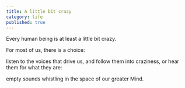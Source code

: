 ```yaml
---
title: A little bit crazy
category: life
published: true
---
```


Every human being
is at least
a little bit crazy.

For most of us,
there is a choice:

listen to the voices
that drive us,
and follow them
into craziness,
or hear them
for what they are:

empty sounds
whistling in the space
of our greater Mind.
